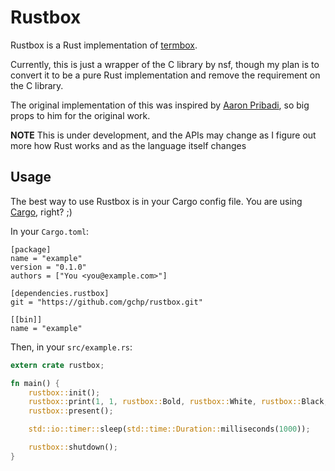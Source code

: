 # Rustbox

Rustbox is a Rust implementation of [termbox](http://github.com/nsf/termbox).

Currently, this is just a wrapper of the C library by nsf, though my plan is to convert it to be a pure Rust implementation and remove the requirement on the C library.

The original implementation of this was inspired by [Aaron Pribadi](http://github.com/apribadi/rust-termbox), so big props to him for the original work.

**NOTE** This is under development, and the APIs may change as I figure out more how Rust works and as the language itself changes

## Usage

The best way to use Rustbox is in your Cargo config file. You are using [Cargo](http://github.com/rust-lang/cargo), right? ;)

In your `Cargo.toml`:

```
[package]
name = "example"
version = "0.1.0"
authors = ["You <you@example.com>"]

[dependencies.rustbox]
git = "https://github.com/gchp/rustbox.git"

[[bin]]
name = "example"
```

Then, in your  `src/example.rs`:

```rust
extern crate rustbox;

fn main() {
    rustbox::init();
    rustbox::print(1, 1, rustbox::Bold, rustbox::White, rustbox::Black, "Hello, world!".to_string());
    rustbox::present();

    std::io::timer::sleep(std::time::Duration::milliseconds(1000));

    rustbox::shutdown();
}
```
